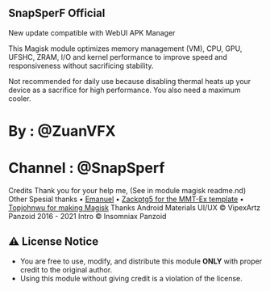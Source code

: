 ## SnapSperF Official

New update compatible with WebUI
APK Manager

This Magisk module optimizes memory management (VM), CPU, GPU, UFSHC, ZRAM, I/O and kernel performance to improve speed and responsiveness without sacrificing stability.
 
 Not recommended for daily use because disabling thermal heats up your device as a sacrifice for high performance. You also need a maximum cooler. 

# By : @ZuanVFX  
# Channel : @SnapSperf

Credits
Thank you for your help me, 
(See in module magisk readme.nd)
Other Spesial thanks
• [Emanuel](https://t.me/EmanuelCN0)
• [Zackptg5 for the MMT-Ex template](https://github.com/Zackptg5)
• [Topjohnwu for making Magisk](https://github.com/topjohnwu)
Thanks Android Materials UI/UX
© VipexArtz Panzoid 2016 - 2021 Intro
© Insomniax Panzoid



## ⚠️ License Notice
- You are free to use, modify, and distribute this module **ONLY** with proper credit to the original author.
- Using this module without giving credit is a violation of the license.
